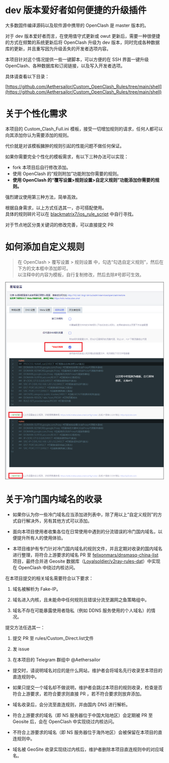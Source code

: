 # dev 版本爱好者如何便捷的升级插件  

大多数固件编译源码以及软件源中携带的 OpenClash 是 master 版本的。  

对于 dev 版本爱好者而言，在使用值守式更新或 owut 更新后，需要一种很便捷的方式在频繁的系统更新后将 OpenClash 升级为 dev 版本，同时完成各种数据库的更新，并且重写因为升级丢失的开发者选项内容。  

本项目针对这个情况提供一些一键脚本，可以方便的在 SSH 界面一键升级 OpenClash、各种数据库和订阅链接，以及写入开发者选项。  

具体请查看以下目录：  

[https://github.com/Aethersailor/Custom_OpenClash_Rules/tree/main/shell](https://github.com/Aethersailor/Custom_OpenClash_Rules/tree/main/shell)

# 关于个性化需求  

本项目的 Custom_Clash_Full.ini 模板，接受一切增加规则的请求，任何人都可以向其添加你认为需要添加的规则。  

代价就是对该模板臃肿的规则引起的性能问题不做任何保证。  


如果你需要完全个性化的模板需求，有以下三种办法可以实现：  

* fork 本项目后自行修改添加。  
* 使用 OpenClash 的“规则附加”功能附加你需要的规则。  
* **使用 OpenClash 的“覆写设置>规则设置>自定义规则”功能添加你需要的规则。**  

强烈建议使用第三种方法，简单高效。  

根据自身需求，以上方式任选其一，亦可搭配使用。  
具体的规则碎片可以在 [blackmatrix7/ios_rule_script](https://github.com/blackmatrix7/ios_rule_script) 中自行寻找。  

对于节点地区分类关键词的修改完善，可以直接提交 PR 

# 如何添加自定义规则  
> 在 OpenClash > 覆写设置 > 规则设置 中，勾选“勾选自定义规则”，然后在下方的文本框中添加即可。  
> 以注释中的内容为模板，自行复制修改，然后去除#号即可生效。  

![](doc/openclash/pics/custom_rules.png)  

# 关于冷门国内域名的收录  

- 如果你认为你一些冷门域名应当添加进列表中，除了用以上“自定义规则”的方式自行解决外，另有其他方式可以添加。  

- 面向本项目使用者收集各位在日常使用中遇到的分流错误的冷门国内域名，以便提升所有人的使用体验。  

- 本项目维护有专门针对冷门国内域名的规则文件，并且定期对收录的国内域名进行整理，将符合上游要求的域名 PR 至 [felixonmars/dnsmasq-china-list](https://github.com/felixonmars/dnsmasq-china-list) 项目，最终合并进 Geosite 数据库（[Loyalsoldier/v2ray-rules-dat](https://github.com/Loyalsoldier/v2ray-rules-dat)）中实现在 OpenClash 中绕过内核访问。  

在本项目提交的相关域名需要符合以下要求：  

1. 域名被解析为 Fake-IP。  

2. 域名进入内核，且未能命中任何规则且错误分流至漏网之鱼策略组中。  

3. 域名不存在可能暴露使用者隐私（例如 DDNS 服务使用的个人域名）的情况。  

提交方法任选其一：  

1. 提交 PR 至 rules/Custom_Direct.list文件  
 
2. 发 issue  

3. 在本项目的 Telegram 群组中 @Aethersailor  

- 提交时，请说明域名对应的是什么网站，维护者会将域名先行收录至本项目的直连规则中。

- 如果只提交一个域名却不做说明，维护者会跳过本项目的规则收录，检查是否符合上游要求，若符合要求则直接 PR ，若不符合要求则放弃添加。  

- 域名收录后，会分流至直连规则，并由国内 DNS 进行解析。    

- 符合上游要求的域名（即 NS 服务器位于中国大陆地区）会定期被 PR 至 Geosite 后，会在 OpenClash 中实现绕过内核访问。  

- 不符合上游要求的域名（即 NS 服务器位于海外地区）会被保留在本项目的直连规则中。  

- 域名被 GeoSite 收录实现绕过内核后，维护者删除本项目直连规则中的对应域名。  
